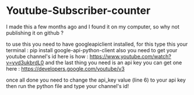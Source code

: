 # Youtube-Subscriber-counter
I made this a few months ago and I found it on my computer, so why not publishing it on github ?

to use this you need to have googleapiclient installed, for this type this your terminal : pip install google-api-python-client
also you need to get your youtube channel's id here is how : https://www.youtube.com/watch?v=yvd3ukbrdL0
and the last thing you need is an api key you can get one here : https://developers.google.com/youtube/v3

once all done you need to change the api_key value (line 6) to your api key then run the python file and type your channel's id!
